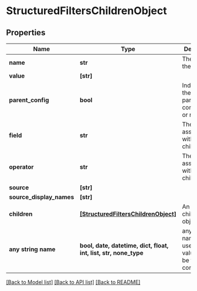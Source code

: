 # StructuredFiltersChildrenObject


## Properties
Name | Type | Description | Notes
------------ | ------------- | ------------- | -------------
**name** | **str** | The name of the child. | [optional] 
**value** | **[str]** |  | [optional] 
**parent_config** | **bool** | Indicates if there&#39;s a parent configuration or not. | [optional] 
**field** | **str** | The field associated with the child. | [optional] 
**operator** | **str** | The operator associated with the child. | [optional] 
**source** | **[str]** |  | [optional] 
**source_display_names** | **[str]** |  | [optional] 
**children** | [**[StructuredFiltersChildrenObject]**](StructuredFiltersChildrenObject.md) | An array of children objects. | [optional] 
**any string name** | **bool, date, datetime, dict, float, int, list, str, none_type** | any string name can be used but the value must be the correct type | [optional]

[[Back to Model list]](../README.md#documentation-for-models) [[Back to API list]](../README.md#documentation-for-api-endpoints) [[Back to README]](../README.md)


